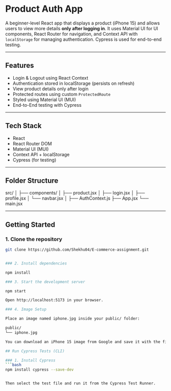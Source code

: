 #  Product Auth App

A beginner-level React app that displays a product (iPhone 15) and allows users to view more details **only after logging in**. It uses Material UI for UI components, React Router for navigation, and Context API with `localStorage` for managing authentication. Cypress is used for end-to-end testing.

---

##  Features

-  Login & Logout using React Context
-  Authentication stored in localStorage (persists on refresh)
-  View product details only after login
-  Protected routes using custom `ProtectedRoute`
-  Styled using Material UI (MUI)
-  End-to-End testing with Cypress

---

## Tech Stack
- React
- React Router DOM
- Material UI (MUI)
- Context API + localStorage
- Cypress (for testing)
  
---

##  Folder Structure

src/
│
├── components/
│ ├── product.jsx 
│ ├── login.jsx 
│ ├── profile.jsx 
│ └── navbar.jsx 
│
├── AuthContext.js 
├── App.jsx 
└── main.jsx


---

## Getting Started

### 1. Clone the repository

```bash
git clone https://github.com/Shekhu04/E-commerce-assignment.git


### 2. Install dependencies

npm install

### 3. Start the development server

npm start

Open http://localhost:5173 in your browser.

### 4. Image Setup

Place an image named iphone.jpg inside your public/ folder:

public/
└── iphone.jpg

You can download an iPhone 15 image from Google and save it with the filename iphone.jpg.

## Run Cypress Tests (CLI)

### 1. Install Cypress
```bash
npm install cypress --save-dev


Then select the test file and run it from the Cypress Test Runner.


